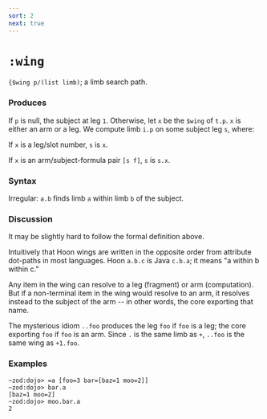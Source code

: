 ```yaml
---
sort: 2
next: true
---
```


# `:wing`

`{$wing p/(list limb)`; a limb search path.

### Produces

If `p` is null, the subject at leg `1`.  Otherwise, let `x` be
the `$wing` of `t.p`.  `x` is either an arm or a leg.  We compute
limb `i.p` on some subject leg `s`, where:

If `x` is a leg/slot number, `s` is `x`.

If `x` is an arm/subject-formula pair `[s f]`, `s` is `s.x`.

### Syntax

Irregular: `a.b` finds limb `a` within limb `b` of the subject.

### Discussion

It may be slightly hard to follow the formal definition above.

Intuitively that Hoon wings are written in the opposite order
from attribute dot-paths in most languages.  Hoon `a.b.c` is Java
`c.b.a`; it means "a within b within c."

Any item in the wing can resolve to a leg (fragment) or arm
(computation).  But if a non-terminal item in the wing would
resolve to an arm, it resolves instead to the subject of the arm
-- in other words, the core exporting that name.

The mysterious idiom `..foo` produces the leg `foo` if `foo`
is a leg; the core exporting `foo` if `foo` is an arm.  Since `.`
is the same limb as `+`, `..foo` is the same wing as `+1.foo`.

### Examples

```
~zod:dojo> =a [foo=3 bar=[baz=1 moo=2]]
~zod:dojo> bar.a
[baz=1 moo=2]
~zod:dojo> moo.bar.a
2
```
